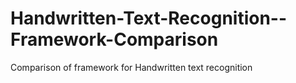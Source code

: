 # Handwritten-Text-Recognition--Framework-Comparison
Comparison of framework for Handwritten text recognition
